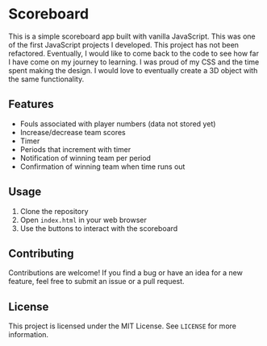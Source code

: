 # Scoreboard

This is a simple scoreboard app built with vanilla JavaScript. This was one of the first JavaScript projects I developed. 
This project has not been refactored. Eventually, I would like to come back to the code to see how far I have come on my 
journey to learning. I was proud of my CSS and the time spent making the design. 
I would love to eventually create a 3D object with the same functionality. 

## Features

- Fouls associated with player numbers (data not stored yet)
- Increase/decrease team scores
- Timer
- Periods that increment with timer
- Notification of winning team per period
- Confirmation of winning team when time runs out

## Usage

1. Clone the repository
2. Open `index.html` in your web browser
3. Use the buttons to interact with the scoreboard

## Contributing

Contributions are welcome! If you find a bug or have an idea for a new feature, feel free to submit an issue or a pull request.

## License

This project is licensed under the MIT License. See `LICENSE` for more information.
